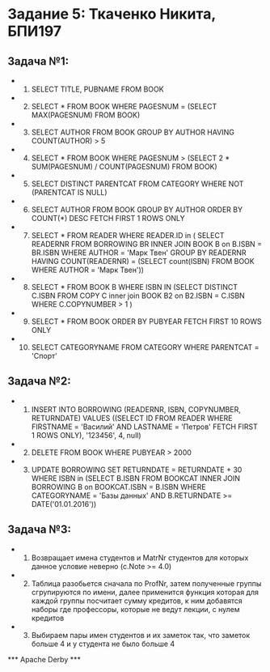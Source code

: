 # Задание 5: Ткаченко Никита, БПИ197
## Задача №1:
* 1) SELECT TITLE, PUBNAME FROM BOOK
* 2) SELECT * FROM BOOK WHERE PAGESNUM = (SELECT MAX(PAGESNUM) FROM BOOK)
* 3) SELECT AUTHOR FROM BOOK GROUP BY AUTHOR HAVING COUNT(AUTHOR) > 5
* 4) SELECT * FROM BOOK WHERE PAGESNUM > (SELECT 2 * SUM(PAGESNUM) / COUNT(PAGESNUM) FROM BOOK)
* 5) SELECT DISTINCT PARENTCAT FROM CATEGORY WHERE NOT (PARENTCAT IS NULL)
* 6) SELECT AUTHOR FROM BOOK GROUP BY AUTHOR ORDER BY COUNT(*) DESC FETCH FIRST 1 ROWS ONLY
* 7) SELECT * FROM READER WHERE READER.ID in (
    SELECT READERNR FROM BORROWING BR INNER JOIN BOOK B on B.ISBN = BR.ISBN
    WHERE AUTHOR = 'Марк Твен'
    GROUP BY READERNR
    HAVING COUNT(READERNR) = (SELECT count(ISBN) FROM BOOK WHERE AUTHOR = 'Марк Твен'))
* 8) SELECT * FROM BOOK B WHERE ISBN IN (SELECT DISTINCT C.ISBN FROM COPY C inner join BOOK B2 on B2.ISBN = C.ISBN WHERE C.COPYNUMBER > 1 )
* 9) SELECT * FROM BOOK ORDER BY PUBYEAR FETCH FIRST 10 ROWS ONLY
* 10) SELECT CATEGORYNAME FROM CATEGORY WHERE PARENTCAT = 'Спорт'

## Задача №2:
* 1) INSERT INTO BORROWING (READERNR, ISBN, COPYNUMBER, RETURNDATE) VALUES 
((SELECT ID FROM READER WHERE FIRSTNAME = 'Василий' AND LASTNAME = 'Петров' FETCH FIRST 1 ROWS ONLY), '123456', 4, null)
* 2) DELETE FROM BOOK WHERE PUBYEAR > 2000
* 3) UPDATE BORROWING SET RETURNDATE = RETURNDATE + 30
WHERE ISBN in (SELECT B.ISBN FROM BOOKCAT
INNER JOIN BORROWING B on BOOKCAT.ISBN = B.ISBN
WHERE CATEGORYNAME = 'Базы данных' AND B.RETURNDATE >= DATE('01.01.2016'))

## Задача №3:
* 1) Возвращает имена студентов и MatrNr студентов для которых данное условие неверно (c.Note >= 4.0)
* 2) Таблица разобьется сначала по ProfNr, затем полученные группы сгрупируются по имени,
далее применится функция которая для каждой группы посчитает сумму кредитов, к ним добавятся
наборы где профессоры, которые не ведут лекции, с нулем кредитов
* 3) Выбираем пары имен студентов и их заметок так, что заметок больше 4 и у студента не было больше 4

*** Apache Derby ***
